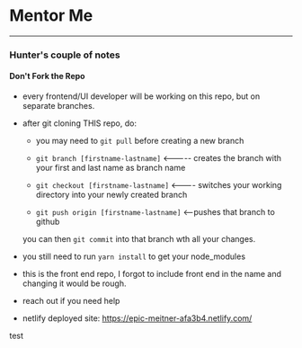 # Mentor Me 
___

### Hunter's couple of notes
#### Don't **Fork** the Repo
- every frontend/UI developer will be working on this repo, but on separate branches.

- after git cloning THIS repo, do:
   
   - you may need to `git pull` before creating a new branch
   
  - `git branch [firstname-lastname]` <-----  creates the branch with your first and last name as branch name 
     
  - `git checkout [firstname-lastname]` <---- switches your working directory into your newly created branch
  
  - `git push origin [firstname-lastname]` <--pushes that branch to github
   
   you can then `git commit` into that branch wth all your changes.


- you still need to run `yarn install` to get your node_modules
- this is the front end repo, I forgot to include front end in the name and changing it would be rough. 
- reach out if you need help
- netlify deployed site: https://epic-meitner-afa3b4.netlify.com/



test
